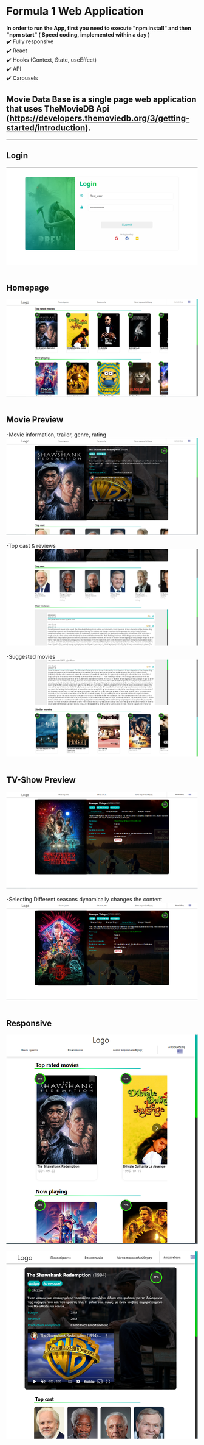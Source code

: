 # Formula 1 Web Application
<b> In order to run the App, first you need to execute "npm install" and then "npm start" ( Speed coding, implemented within a day ) </b> <br/>
✔️ Fully responsive <br/>
✔️ React <br/>
✔️ Hooks (Context, State, useEffect) <br/>
✔️ API <br/>
✔️ Carousels <br/>
## Movie Data Base is a single page web application that uses <b>TheMovieDB Api</b> (https://developers.themoviedb.org/3/getting-started/introduction). <br/>
<hr>


## Login
<img src="screenshots/login.png"><br/><br/>
## Homepage

<img src="screenshots/index.png"><br/><br/>
## Movie Preview
-Movie information, trailer, genre, rating
<img src="screenshots/movie_preview1.png"><br/><br/>
-Top cast & reviews
<img src="screenshots/movie_preview2.png"><br/><br/>
-Suggested movies
<img src="screenshots/movie_preview3.png"><br/><br/>
## TV-Show Preview
<img src="screenshots/tvShow_preview1.png"><br/><br/>
-Selecting Different seasons dynamically changes the content
<img src="screenshots/tvShow_preview2.png"><br/><br/>
## Responsive
<img src="screenshots/index_responsive.png"><br/><br/>
<img src="screenshots/movie_preview1_responsive.png"><br/><br/>
